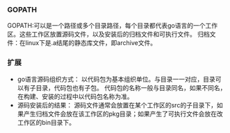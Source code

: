### GOPATH
GOPATH:可以是一个路径或多个目录路径，每个目录都代表go语言的一个工作区。这些工作区放置源码文件，以及安装后的归档文件和可执行文件。
归档文件：在linux下是.a结尾的静态库文件，即archive文件。

### 扩展
- go语言源码组织方式：
    以代码包为基本组织单位。与目录一一对应，目录可以有子目录，代码包也有子包。
    代码包的名称一般与目录同名，如果不同名，在构建、安装的过程中以代码包名称为准。
- 源码安装后的结果：
    源码文件通常会放置在某个工作区的src的子目录下，如果产生归档文件会放在该工作区的pkg目录；如果产生了可执行文件会放在改工作区的bin目录下。

